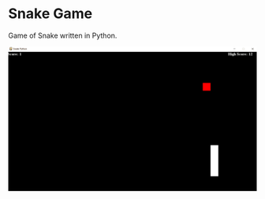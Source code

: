 # Snake Game
Game of Snake written in Python.

<img src="https://github.com/bluekeybo/SnakeGame/blob/master/media/snake.gif" alt="Snake Game"/>